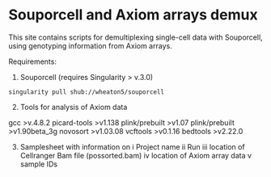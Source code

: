# Souporcell and Axiom arrays demux

This site contains scripts for demultiplexing single-cell data with Souporcell, using genotyping information from Axiom arrays. 

Requirements:
1. Souporcell (requires Singularity > v.3.0)

`singularity pull shub://wheaton5/souporcell`

2. Tools for analysis of Axiom data

gcc >v.4.8.2
picard-tools >v1.138
plink/prebuilt >v1.07
plink/prebuilt >v1.90beta_3g
novosort >v1.03.08
vcftools >v0.1.16
bedtools >v2.22.0

3. Samplesheet with information on 
i Project name
ii Run
iii location of Cellranger Bam file (possorted.bam)
iv location of Axiom array data
v sample IDs
